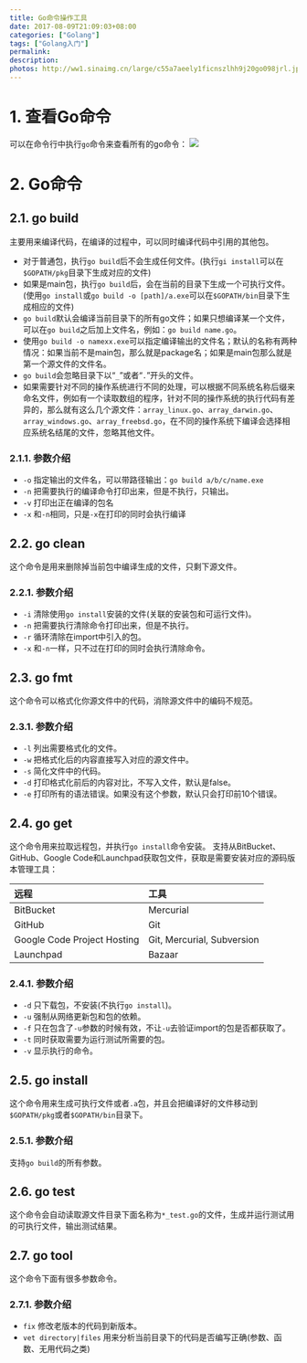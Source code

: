 ```yaml
---
title: Go命令操作工具
date: 2017-08-09T21:09:03+08:00
categories: ["Golang"]
tags: ["Golang入门"]
permalink:
description:
photos: http://ww1.sinaimg.cn/large/c55a7aeely1ficnszlhh9j20go098jrl.jpg
---
```


# 1. 查看Go命令

可以在命令行中执行`go`命令来查看所有的go命令：
![](http://ww1.sinaimg.cn/large/c55a7aeely1fids4wnmohj20gj0i5t9i.jpg)

# 2. Go命令

## 2.1. go build

主要用来编译代码，在编译的过程中，可以同时编译代码中引用的其他包。

- 对于普通包，执行`go build`后不会生成任何文件。(执行`gi install`可以在`$GOPATH/pkg`目录下生成对应的文件)
- 如果是main包，执行`go build`后，会在当前的目录下生成一个可执行文件。(使用`go install`或`go build -o [path]/a.exe`可以在`$GOPATH/bin`目录下生成相应的文件)
- `go build`默认会编译当前目录下的所有go文件；如果只想编译某一个文件，可以在`go build`之后加上文件名，例如：`go build name.go`。
- 使用`go build -o namexx.exe`可以指定编译输出的文件名；默认的名称有两种情况：如果当前不是main包，那么就是package名；如果是main包那么就是第一个源文件的文件名。
- `go build`会忽略目录下以“`_`”或者“`.`”开头的文件。
- 如果需要针对不同的操作系统进行不同的处理，可以根据不同系统名称后缀来命名文件，例如有一个读取数组的程序，针对不同的操作系统的执行代码有差异的，那么就有这么几个源文件：`array_linux.go`、`array_darwin.go`、`array_windows.go`、`array_freebsd.go`，在不同的操作系统下编译会选择相应系统名结尾的文件，忽略其他文件。

### 2.1.1. 参数介绍

- `-o` 指定输出的文件名，可以带路径输出：`go build a/b/c/name.exe`
- `-n` 把需要执行的编译命令打印出来，但是不执行，只输出。
- `-v` 打印出正在编译的包名
- `-x` 和`-n`相同，只是`-x`在打印的同时会执行编译

## 2.2. go clean

这个命令是用来删除掉当前包中编译生成的文件，只剩下源文件。

### 2.2.1. 参数介绍

- `-i` 清除使用`go install`安装的文件(关联的安装包和可运行文件)。
- `-n` 把需要执行清除命令打印出来，但是不执行。
- `-r` 循环清除在import中引入的包。
- `-x` 和`-n`一样，只不过在打印的同时会执行清除命令。

## 2.3. go fmt

这个命令可以格式化你源文件中的代码，消除源文件中的编码不规范。

### 2.3.1. 参数介绍

- `-l` 列出需要格式化的文件。
- `-w` 把格式化后的内容直接写入对应的源文件中。
- `-s` 简化文件中的代码。
- `-d` 打印格式化前后的内容对比，不写入文件，默认是false。
- `-e` 打印所有的语法错误。如果没有这个参数，默认只会打印前10个错误。

## 2.4. go get

这个命令用来拉取远程包，并执行`go install`命令安装。
支持从BitBucket、GitHub、Google Code和Launchpad获取包文件，获取是需要安装对应的源码版本管理工具：

| 远程                        | 工具                       |
| :-------------------------- | :------------------------- |
| BitBucket                   | Mercurial                  |
| GitHub                      | Git                        |
| Google Code Project Hosting | Git, Mercurial, Subversion |
| Launchpad                   | Bazaar                     |

### 2.4.1. 参数介绍

- `-d` 只下载包，不安装(不执行`go install`)。
- `-u` 强制从网络更新包和包的依赖。
- `-f` 只在包含了`-u`参数的时候有效，不让`-u`去验证import的包是否都获取了。
- `-t` 同时获取需要为运行测试所需要的包。
- `-v` 显示执行的命令。

## 2.5. go install

这个命令用来生成可执行文件或者`.a`包，并且会把编译好的文件移动到`$GOPATH/pkg`或者`$GOPATH/bin`目录下。

### 2.5.1. 参数介绍

支持`go build`的所有参数。

## 2.6. go test

这个命令会自动读取源文件目录下面名称为`*_test.go`的文件，生成并运行测试用的可执行文件，输出测试结果。

## 2.7. go tool

这个命令下面有很多参数命令。

### 2.7.1. 参数介绍

- `fix` 修改老版本的代码到新版本。
- `vet directory|files` 用来分析当前目录下的代码是否编写正确(参数、函数、无用代码之类)
